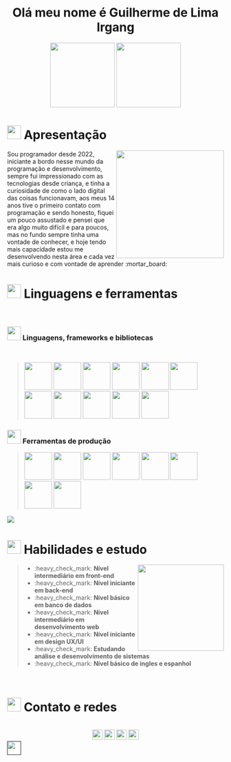 <h1 align="center">Olá meu nome é Guilherme de Lima Irgang</h1>

<div align="center">
  <img height="150px" src="https://github-readme-stats.vercel.app/api?username=484Irgang&show_icons=true&theme=highcontrast"/>
  <img height="150px" src="https://github-readme-stats.vercel.app/api/top-langs/?username=484Irgang&theme=highcontrast&hide_progress=true&lans_count=10"/>
</div>    

<h1><img width="32px" height="32px" src="https://user-images.githubusercontent.com/99806060/228958261-14f75ab1-c6d4-45c9-b4ef-564806535dd9.png"/> Apresentação</h1>
   <div>
      <img align="right" width="250px" src="https://user-images.githubusercontent.com/99806060/228834211-7acf84da-bddb-46fd-ae97-b6cd5b15afa6.gif" />
      <p>Sou programador desde 2022, iniciante a bordo nesse mundo da programação e desenvolvimento, sempre fui impressionado com as tecnologias desde criança, e tinha a curiosidade de como o lado digital das coisas funcionavam, aos meus 14 anos tive o primeiro contato com programação e sendo honesto, fiquei um pouco assustado e pensei que era algo muito difícil e para poucos, mas no fundo sempre tinha uma vontade de conhecer, e hoje tendo mais capacidade estou me desenvolvendo nesta área e cada vez mais curioso e com vontade de aprender :mortar_board:</p>
   </div>
  

<h1><img width="32px" height="32px" src="https://user-images.githubusercontent.com/99806060/228958604-91169321-e94f-4736-aab3-f57d79b697cb.png"/> Linguagens e ferramentas</h1>
<br/>
<h3><img width="32px" height="32px" src="https://user-images.githubusercontent.com/99806060/228958848-5361e5f9-d958-49e2-a670-b544306f039b.png"/> Linguagens, frameworks e bibliotecas</h3>
<br/>
<blockquote>
  <a href="https://www.w3schools.com/html/"><img width="64px" height="64px" src="https://user-images.githubusercontent.com/99806060/228959581-433a98cf-69b7-44ad-b36f-d76b602864d5.png"/></a>
  <a href="https://www.w3schools.com/css/default.asp"><img width="64px" height="64px" src="https://user-images.githubusercontent.com/99806060/228959747-46c25bfd-5173-4c5f-935a-3b5ad294396f.png"/></a>
  <a href="https://www.w3schools.com/js/default.asp"><img width="64px" height="64px" src="https://user-images.githubusercontent.com/99806060/228959801-edac36fd-beac-4055-b18a-29ffb8dd6160.png"/></a>
  <a href="https://legacy.reactjs.org/docs/getting-started.html"><img width="64px" height="64px" src="https://user-images.githubusercontent.com/99806060/228959852-3a761420-b517-4833-8661-0a1babf8f79d.png"/></a>
  <a href="https://vuejs.org/"><img width="64px" height="64px" src="https://user-images.githubusercontent.com/99806060/228858307-cf18a1e8-edea-42b8-88f4-0316a32122c5.png"/></a>
  <a href="https://jquery.com/"><img width="64px" height="64px" src="https://user-images.githubusercontent.com/99806060/228861311-a100740a-b70d-4841-a2a3-ab6a04732642.png"/></a>
  <a href="https://www.w3schools.com/bootstrap/bootstrap_ver.asp"><img width="64px" height="64px" src="https://user-images.githubusercontent.com/99806060/228959897-fb335beb-27ba-4662-8e4b-13916c5e60f8.svg"/></a>
  <a href="https://learn.microsoft.com/pt-br/dotnet/csharp/"><img width="64px" height="64px" src="https://user-images.githubusercontent.com/99806060/228960683-d786e7c9-53e1-4f29-bdd6-d3704b3f6d77.png"/></a>
  <a href="https://www.php.net/"><img width="64px" height="64px" src="https://user-images.githubusercontent.com/99806060/228960894-e4bd63d9-3c78-4334-b529-68ea689eabe6.png"/></a>
  <a href="https://nodejs.org/en"><img width="64px" height="64px" src="https://user-images.githubusercontent.com/99806060/228961030-f87f0664-5622-4a7c-9dd4-fdc5124c3a56.png"/></a>
  <a href="https://www.mysql.com/"><img width="64px" height="64px" src="https://user-images.githubusercontent.com/99806060/228961155-bb492529-dd29-4956-89d4-afbd8c4439c2.png"/></a>
</blockquote>

<h3><img width="32px" height="32px" src="https://user-images.githubusercontent.com/99806060/228962333-42e29a15-fb2d-444a-b134-faadf889e382.png"/> Ferramentas de produção</h3>

<blockquote>
  <a href="https://www.figma.com/"><img width="64px" height="64px" src="https://user-images.githubusercontent.com/99806060/229147945-57425bda-bb38-4185-b873-a4df694ad941.png"/></a>
  <a href="https://git-scm.com/"><img width="64px" height="64px" src="https://user-images.githubusercontent.com/99806060/229147972-d23bc439-a7aa-4779-9175-8dd47a179b15.svg"/></a>
  <a href="https://github.com/"><img width="64px" height="64px" src="https://user-images.githubusercontent.com/99806060/229148015-f564595a-6e9f-481f-b6b3-3b8d4f815500.gif"/></a>
  <a href="https://visualstudio.microsoft.com/pt-br/"><img width="64px" height="64px" src="https://user-images.githubusercontent.com/99806060/229148115-c01dafde-e5bd-43a4-bcbe-d1e7dacea1f6.png"/></a>
  <a href="https://code.visualstudio.com/"><img width="64px" height="64px" src="https://user-images.githubusercontent.com/99806060/229148186-bb286e37-6755-40df-b448-db4206171e80.svg"/></a>
  <a href="https://www.sublimetext.com/3"><img width="64px" height="64px" src="https://user-images.githubusercontent.com/99806060/229151147-f0357e0d-bc2d-4905-b20f-fc311f798294.png"/></a>
  <a href="https://www.apachefriends.org/pt_br/download.html"><img width="64px" height="64px" src="https://user-images.githubusercontent.com/99806060/229151163-57129a1a-a241-4aec-bc18-0eeaadc956a4.png"/></a>
  <a href="https://www.npmjs.com/"><img width="64px" height="64px" src="https://user-images.githubusercontent.com/99806060/229241043-3807cf27-21da-4514-abb3-9b1ac4877d89.svg"/></a>
</blockquote>


 <img src="https://user-images.githubusercontent.com/99806060/228827532-c68e82da-4312-4878-8298-d4dcdf8695f7.gif"/>
 
 <h1><img width="32px" height="32px" src="https://user-images.githubusercontent.com/99806060/229291398-2046a391-bac0-4505-9b33-78dfb31c7f12.png"/><span> </span>Habilidades e estudo</h1>
 <img height="200px" align="right" src="https://user-images.githubusercontent.com/99806060/229238556-a0fba3ce-1526-4383-bac8-19bc668dcd13.gif"/>
 <blockquote>
 <ul>
  <li>:heavy_check_mark: <strong>Nível intermediário em front-end</strong></li>
  <li>:heavy_check_mark: <strong>Nível iniciante em back-end</strong></li>
  <li>:heavy_check_mark: <strong>Nível básico em banco de dados</strong></li>
  <li>:heavy_check_mark: <strong>Nível intermediário em desenvolvimento web</strong></li>
  <li>:heavy_check_mark: <strong>Nível iniciante em design UX/UI</strong></li>
  <li>:heavy_check_mark: <strong>Estudando análise e desenvolvimento de sistemas</strong></li>
  <li>:heavy_check_mark: <strong>Nível básico de ingles e espanhol</strong></li>
 </ul>
 </blockquote>
 <br/>
 <h1><img width="32px" height="32px" src="https://user-images.githubusercontent.com/99806060/229310435-38145cc6-0727-4898-bcda-c7dc3d450075.png"/> Contato e redes</h1>
 <br/>
 <div align="center">
  <a href="https://wa.me/+5547991142416"><img height="24px" src="https://user-images.githubusercontent.com/99806060/229310490-1df202cb-bade-4143-b473-5df409e684a5.svg"/></a>
  <a href="https://www.linkedin.com/in/guilherme-irgang-98279b249/"><img height="24px" src="https://user-images.githubusercontent.com/99806060/229310498-f0f363e8-aa72-4d45-b5bf-21c93608b25f.svg"/></a>
  <a href="mailto:484gui@gmail.com"><img height="24px" src="https://user-images.githubusercontent.com/99806060/229310508-139112c3-5028-4f79-b3a3-32a73b702ba4.svg"/></a>
  <a href="https://github.com/484Irgang"><img height="24px" src="https://user-images.githubusercontent.com/99806060/229310511-d942ec81-71ea-4b4b-b777-267488e070d5.svg"/></a>
 </div>
 <a href=""><img height="32px" src=""/></a>
